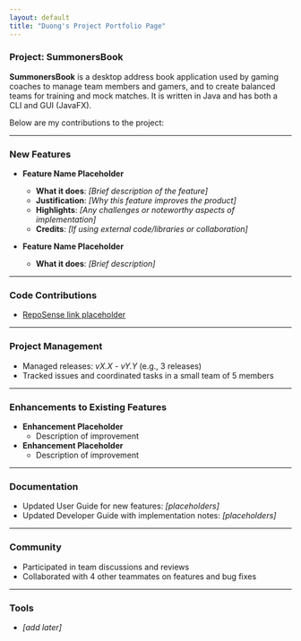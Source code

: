 ```yaml
---
layout: default
title: "Duong's Project Portfolio Page"
---
```


### Project: SummonersBook

**SummonersBook** is a desktop address book application used by gaming coaches
to manage team members and gamers, and to create balanced teams for training and mock matches.
It is written in Java and has both a CLI and GUI (JavaFX).

Below are my contributions to the project:

---

### New Features

* **Feature Name Placeholder**
    * **What it does**: _[Brief description of the feature]_
    * **Justification**: _[Why this feature improves the product]_
    * **Highlights**: _[Any challenges or noteworthy aspects of implementation]_
    * **Credits**: _[If using external code/libraries or collaboration]_

* **Feature Name Placeholder**
    * **What it does**: _[Brief description]_

---

### Code Contributions

* [RepoSense link placeholder]()

---

### Project Management

* Managed releases: _vX.X - vY.Y_ (e.g., 3 releases)
* Tracked issues and coordinated tasks in a small team of 5 members

---

### Enhancements to Existing Features

* **Enhancement Placeholder**
    * Description of improvement
* **Enhancement Placeholder**
    * Description of improvement

---

### Documentation

* Updated User Guide for new features: _[placeholders]_
* Updated Developer Guide with implementation notes: _[placeholders]_

---

### Community

* Participated in team discussions and reviews
* Collaborated with 4 other teammates on features and bug fixes

---

### Tools

* _[add later]_



